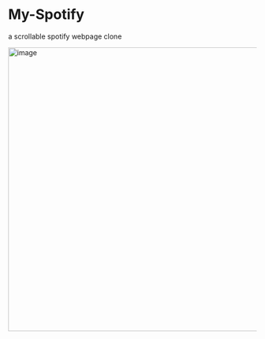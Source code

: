 # My-Spotify
a scrollable spotify webpage clone

<img width="576" alt="image" src="https://github.com/user-attachments/assets/f8425913-6815-47de-80fc-f78580a103da" />
